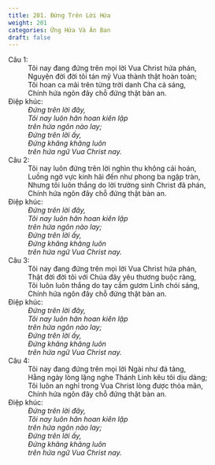 ```yaml
---
title: 201. Đứng Trên Lời Hứa
weight: 201
categories: Ứng Hứa Và Ân Ban
draft: false
---
```

<dl><dt>Câu 1:</dt><dd data-verse="1">Tôi nay đang đứng trên mọi lời Vua Christ hứa phán, <br/>Nguyện đời đời tôi tán mỹ Vua thành thật hoàn toàn; <br/>Tôi hoan ca mãi trên từng trời danh Cha cả sáng, <br/>Chính hứa ngôn đây chỗ đứng thật bàn an. </dd><dt>Điệp khúc:</dt><dd data-chorus="1"><em>Đứng trên lời đây, <br/>Tôi nay luôn hân hoan kiên lập <br/>trên hứa ngôn nào lay; <br/>Đứng trên lời ấy, <br/>Đứng khăng khăng luôn <br/>trên hứa ngữ Vua Christ nay. </em></dd><dt>Câu 2:</dt><dd data-verse="2">Tôi nay luôn đứng trên lời nghìn thu không cải hoán, <br/>Luồng ngờ vực kinh hãi đến như phong ba ngập tràn, <br/>Nhưng tôi luôn thắng do lời trường sinh Christ đã phán, <br/>Chính hứa ngôn đây chỗ đứng thật bàn an. </dd><dt>Điệp khúc:</dt><dd data-chorus="1"><em>Đứng trên lời đây, <br/>Tôi nay luôn hân hoan kiên lập <br/>trên hứa ngôn nào lay; <br/>Đứng trên lời ấy, <br/>Đứng khăng khăng luôn <br/>trên hứa ngữ Vua Christ nay. </em></dd><dt>Câu 3:</dt><dd data-verse="3">Tôi nay đang đứng trên mọi lời Vua Christ hứa phán, <br/>Thật đời đời tôi với Chúa đây yêu thương buộc ràng, <br/>Tôi luôn luôn thắng do tay cầm gươm Linh chói sáng, <br/>Chính hứa ngôn đây chỗ đứng thật bàn an. </dd><dt>Điệp khúc:</dt><dd data-chorus="1"><em>Đứng trên lời đây, <br/>Tôi nay luôn hân hoan kiên lập <br/>trên hứa ngôn nào lay; <br/>Đứng trên lời ấy, <br/>Đứng khăng khăng luôn <br/>trên hứa ngữ Vua Christ nay. </em></dd><dt>Câu 4:</dt><dd data-verse="4">Tôi nay đang đứng trên mọi lời Ngài như đá tảng, <br/>Hằng ngày lòng lặng nghe Thánh Linh kêu tôi dịu dàng; <br/>Tôi luôn an nghỉ trong Vua Christ lòng được thỏa mãn, <br/>Chính hứa ngôn đây chỗ đứng thật bàn an. </dd><dt>Điệp khúc:</dt><dd data-chorus="1"><em>Đứng trên lời đây, <br/>Tôi nay luôn hân hoan kiên lập <br/>trên hứa ngôn nào lay; <br/>Đứng trên lời ấy, <br/>Đứng khăng khăng luôn <br/>trên hứa ngữ Vua Christ nay. </em></dd></dl>
